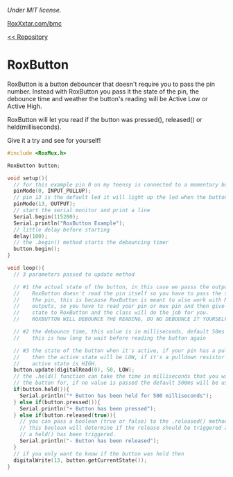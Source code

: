 *Under MIT license.*

[RoxXxtar.com/bmc](https://www.roxxxtar.com/bmc)

[<< Repository](../README.md)

# RoxButton

RoxButton is a button debouncer that doesn't require you to pass the pin number.
Instead with RoxButton you pass it the state of the pin, the debounce time and
weather the button's reading will be Active Low or Active High.

RoxButton will let you read if the button was pressed(), released() or held(milliseconds).

Give it a try and see for yourself!

```c++
#include <RoxMux.h>

RoxButton button;

void setup(){
  // for this example pin 0 on my teensy is connected to a momentary button
  pinMode(0, INPUT_PULLUP);
  // pin 13 is the default led it will light up the led when the button is pressed
  pinMode(13, OUTPUT);
  // start the serial monitor and print a line
  Serial.begin(115200);
  Serial.println("RoxButton Example");
  // little delay before starting
  delay(100);
  // the .begin() method starts the debouncing timer
  button.begin();
}

void loop(){
  // 3 parameters passed to update method

  // #1 the actual state of the button, in this case we passs the output of digitalRead
  //    RoxButton doesn't read the pin itself so you have to pass the state of
  //    the pin, this is because RoxButton is meant to also work with Multiplexer
  //    outputs, so you have to read your pin or mux pin and then give that
  //    state to RoxButton and the class will do the job for you.
  //    ROXBUTTON WILL DEBOUNCE THE READING, DO NO DEBOUNCE IT YOURSELF.

  // #2 the debounce time, this value is in milliseconds, default 50ms
  //    this is how long to wait before reading the button again

  // #3 the state of the button when it's active, if your pin has a pullup resisitor
  //    then the active state will be LOW, if it's a pulldown resistor then the
  //    active state is HIGH.
  button.update(digitalRead(0), 50, LOW);
  // the .held() function can take the time in milliseconds that you want to hold
  // the button for, if no value is passed the default 500ms will be used
  if(button.held()){
    Serial.println("* Button has been held for 500 milliseconds");
  } else if(button.pressed()){
    Serial.println("+ Button has been pressed");
  } else if(button.released(true)){
    // you can pass a boolean (true or false) to the .released() method
    // this boolean will determine if the release should be triggered after
    // a held() has been triggered.
    Serial.println("- Button has been released");
  }
  // if you only want to know if the button was held then
  digitalWrite(13, button.getCurrentState());
}
```
